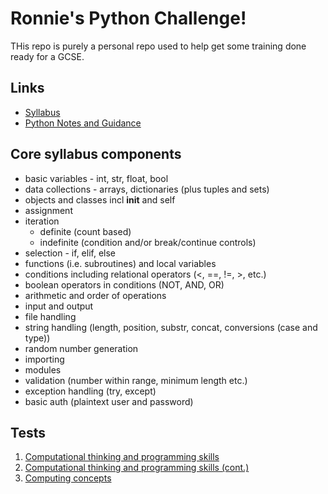 # Ronnie's Python Challenge!

THis repo is purely a personal repo used to help get some training done ready for a GCSE.

## Links

* [Syllabus](https://www.aqa.org.uk/subjects/computer-science-and-it/gcse/computer-science-8525/subject-content)
* [Python Notes and Guidance](https://filestore.aqa.org.uk/resources/computing/AQA-8525-NG-PY.PDF)

## Core syllabus components

* basic variables - int, str, float, bool
* data collections - arrays, dictionaries (plus tuples and sets)
* objects and classes incl __init__ and self
* assignment
* iteration
  * definite (count based)
  * indefinite (condition and/or break/continue controls)
* selection - if, elif, else
* functions (i.e. subroutines) and local variables
* conditions including relational operators (<, ==, !=, >, etc.)
* boolean operators in conditions (NOT, AND, OR)
* arithmetic and order of operations
* input and output
* file handling
* string handling (length, position, substr, concat, conversions (case and type))
* random number generation
* importing
* modules
* validation (number within range, minimum length etc.)
* exception handling (try, except)
* basic auth (plaintext user and password)

## Tests

1. [Computational thinking and programming skills](./TEST1.md)
1. [Computational thinking and programming skills (cont.)](./TEST1B.md)
1. [Computing concepts](./TEST2.md)